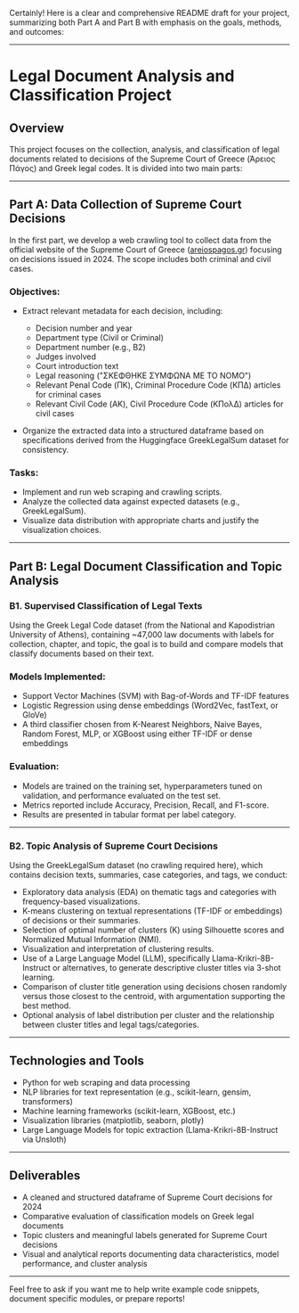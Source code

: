 Certainly! Here is a clear and comprehensive README draft for your project, summarizing both Part A and Part B with emphasis on the goals, methods, and outcomes:

---

# Legal Document Analysis and Classification Project

## Overview

This project focuses on the collection, analysis, and classification of legal documents related to decisions of the Supreme Court of Greece (Άρειος Πάγος) and Greek legal codes. It is divided into two main parts:

---

## Part A: Data Collection of Supreme Court Decisions

In the first part, we develop a web crawling tool to collect data from the official website of the Supreme Court of Greece ([areiospagos.gr](https://areiospagos.gr)) focusing on decisions issued in 2024. The scope includes both criminal and civil cases.

### Objectives:

* Extract relevant metadata for each decision, including:

  * Decision number and year
  * Department type (Civil or Criminal)
  * Department number (e.g., Β2)
  * Judges involved
  * Court introduction text
  * Legal reasoning ("ΣΚΕΦΘΗΚΕ ΣΥΜΦΩΝΑ ΜΕ ΤΟ ΝΟΜΟ")
  * Relevant Penal Code (ΠΚ), Criminal Procedure Code (ΚΠΔ) articles for criminal cases
  * Relevant Civil Code (ΑΚ), Civil Procedure Code (ΚΠολΔ) articles for civil cases

* Organize the extracted data into a structured dataframe based on specifications derived from the Huggingface GreekLegalSum dataset for consistency.

### Tasks:

* Implement and run web scraping and crawling scripts.
* Analyze the collected data against expected datasets (e.g., GreekLegalSum).
* Visualize data distribution with appropriate charts and justify the visualization choices.

---

## Part B: Legal Document Classification and Topic Analysis

### B1. Supervised Classification of Legal Texts

Using the Greek Legal Code dataset (from the National and Kapodistrian University of Athens), containing \~47,000 law documents with labels for collection, chapter, and topic, the goal is to build and compare models that classify documents based on their text.

### Models Implemented:

* Support Vector Machines (SVM) with Bag-of-Words and TF-IDF features
* Logistic Regression using dense embeddings (Word2Vec, fastText, or GloVe)
* A third classifier chosen from K-Nearest Neighbors, Naive Bayes, Random Forest, MLP, or XGBoost using either TF-IDF or dense embeddings

### Evaluation:

* Models are trained on the training set, hyperparameters tuned on validation, and performance evaluated on the test set.
* Metrics reported include Accuracy, Precision, Recall, and F1-score.
* Results are presented in tabular format per label category.

---

### B2. Topic Analysis of Supreme Court Decisions

Using the GreekLegalSum dataset (no crawling required here), which contains decision texts, summaries, case categories, and tags, we conduct:

* Exploratory data analysis (EDA) on thematic tags and categories with frequency-based visualizations.
* K-means clustering on textual representations (TF-IDF or embeddings) of decisions or their summaries.
* Selection of optimal number of clusters (K) using Silhouette scores and Normalized Mutual Information (NMI).
* Visualization and interpretation of clustering results.
* Use of a Large Language Model (LLM), specifically Llama-Krikri-8B-Instruct or alternatives, to generate descriptive cluster titles via 3-shot learning.
* Comparison of cluster title generation using decisions chosen randomly versus those closest to the centroid, with argumentation supporting the best method.
* Optional analysis of label distribution per cluster and the relationship between cluster titles and legal tags/categories.

---

## Technologies and Tools

* Python for web scraping and data processing
* NLP libraries for text representation (e.g., scikit-learn, gensim, transformers)
* Machine learning frameworks (scikit-learn, XGBoost, etc.)
* Visualization libraries (matplotlib, seaborn, plotly)
* Large Language Models for topic extraction (Llama-Krikri-8B-Instruct via Unsloth)

---

## Deliverables

* A cleaned and structured dataframe of Supreme Court decisions for 2024
* Comparative evaluation of classification models on Greek legal documents
* Topic clusters and meaningful labels generated for Supreme Court decisions
* Visual and analytical reports documenting data characteristics, model performance, and cluster analysis

---

Feel free to ask if you want me to help write example code snippets, document specific modules, or prepare reports!
